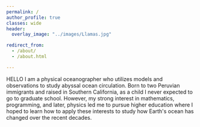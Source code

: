 ```yaml
---
permalink: /
author_profile: true
classes: wide
header:
  overlay_image: "../images/Llamas.jpg"

redirect_from: 
  - /about/
  - /about.html

---
```


HELLO I am a physical oceanographer who utilizes models and observations to study abyssal ocean circulation. Born to two Peruvian immigrants and raised in Southern California, as a child I never expected to go to graduate school. However, my strong interest in mathematics, programming, and later, physics led me to pursue higher education where I hoped to learn how to apply these interests to study how Earth's ocean has changed over the recent decades. 
